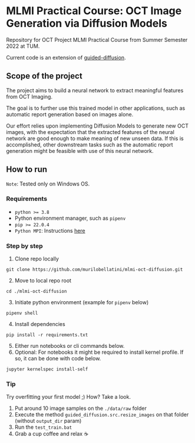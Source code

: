# MLMI Practical Course: OCT Image Generation via Diffusion Models

Repository for OCT Project MLMI Practical Course from Summer Semester 2022 at TUM.

Current code is an extension of [guided-diffusion](https://github.com/openai/guided-diffusion).

## Scope of the project

The project aims to build a neural network to extract meaningful features from OCT Imaging.

The goal is to further use this trained model in other applications, such as automatic report generation based on images alone.

Our effort relies upon implementing Diffusion Models to generate new OCT images, with the expectation that the extracted features of the neural network are good enough to make meaning of new unseen data. If this is accomplished, other downstream tasks such as the automatic report generation might be feasible with use of this neural network.  

## How to run

`Note`: Tested only on Windows OS.
### Requirements

* `python >= 3.8`
* Python environment manager, such as `pipenv`
* `pip >= 22.0.4`
* `Python MPI`: Instructions [here](https://nyu-cds.github.io/python-mpi/setup/)

### Step by step

1. Clone repo locally

```batch
git clone https://github.com/murilobellatini/mlmi-oct-diffusion.git
```

2. Move to local repo root

```batch
cd ./mlmi-oct-diffusion
```

3. Initiate python environment (example for `pipenv` below)

```batch
pipenv shell
```

4. Install dependencies

```batch
pip install -r requirements.txt
```

5. Either run notebooks or cli commands below.
6. Optional: For notebooks it might be required to install kernel profile. If so, it can be done with code below.

```batch
jupyter kernelspec install-self 
```

### Tip

Try overfitting your first model ;) How? Take a look.

1. Put around 10 image samples on the `./data/raw` folder
2. Execute the method `guided_diffusion.src.resize_images` on that folder (without `output_dir` param)
3. Run the `test_train.bat`
4. Grab a cup coffee and relax ☕

